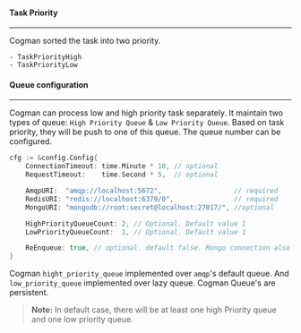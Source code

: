 #### Task Priority
---
Cogman sorted the task into two priority. 
```
- TaskPriorityHigh  
- TaskPriorityLow  
```

#### Queue configuration
---

Cogman can process low and high priority task separately. It maintain two types of queue: `High Priority Queue` & `Low Priority Queue`. Based on task priority, they will be push to one of this queue. The queue number can be configured.
```go
cfg := &config.Config{
    ConnectionTimeout: time.Minute * 10, // optional
    RequestTimeout:    time.Second * 5,  // optional

    AmqpURI:  "amqp://localhost:5672",                  // required
    RedisURI: "redis://localhost:6379/0",               // required
    MongoURI: "mongodb://root:secret@localhost:27017/", //optional

    HighPriorityQueueCount: 2, // Optional. Default value 1
    LowPriorityQueueCount:  1, // Optional. Default value 1

    ReEnqueue: true, // optional. default false. Mongo connection also needed
}
```

Cogman `hight_priority_queue` implemented over `amqp`'s default queue. And `low_priority_queue` implemented over lazy queue. Cogman Queue's are persistent.

> **Note:** In default case, there will be at least one high Priority queue and one low priority queue. 

